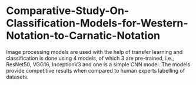 # Comparative-Study-On-Classification-Models-for-Western-Notation-to-Carnatic-Notation
Image processing models are used with the help of transfer learning and classification is done using 4 models, of which 3 are pre-trained, i.e., ResNet50, VGG16, InceptionV3 and one is a simple CNN model. The models provide competitive results when compared to human experts labelling of datasets.
